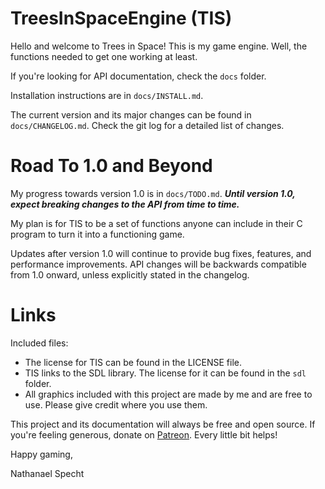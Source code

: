 # TreesInSpaceEngine (TIS)

Hello and welcome to Trees in Space!
This is my game engine.
Well, the functions needed to get one working at least.

If you're looking for API documentation, check the `docs` folder.

Installation instructions are in `docs/INSTALL.md`.

The current version and its major changes can be found in 
`docs/CHANGELOG.md`.
Check the git log for a detailed list of changes.

# Road To 1.0 and Beyond

My progress towards version 1.0 is in `docs/TODO.md`. 
***Until version 1.0, expect breaking changes to the API from time to time.***

My plan is for TIS to be a set of functions anyone can include in their C 
program to turn it into a functioning game.

Updates after version 1.0 will continue to provide bug fixes, features, and 
performance improvements. 
API changes will be backwards compatible from 1.0 onward, unless 
explicitly stated in the changelog.

# Links

Included files:
- The license for TIS can be found in the LICENSE file.
- TIS links to the SDL library. The license for it can be found in the `sdl` 
folder.
- All graphics included with this project are made by me and are free to use. 
Please give credit where you use them.

This project and its documentation will always be free and open source.
If you're feeling generous, donate on 
[Patreon](https://www.patreon.com/treesinspace).
Every little bit helps!

Happy gaming,

Nathanael Specht

